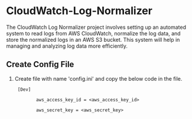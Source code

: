 # CloudWatch-Log-Normalizer
The CloudWatch Log Normalizer project involves setting up an automated system to read logs from AWS CloudWatch, normalize the log data, and store the normalized logs in an AWS S3 bucket. This system will help in managing and analyzing log data more efficiently.

## Create Config File
1. Create file with name 'config.ini' and copy the below code in the file.

        [Dev]
   
               aws_access_key_id = <aws_access_key_id>
           
               aws_secret_key = <aws_secret_key>
